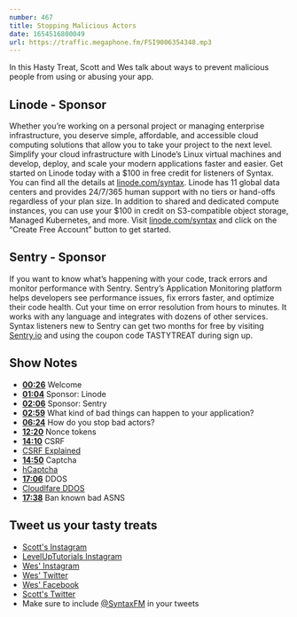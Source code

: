 ```yaml
---
number: 467
title: Stopping Malicious Actors
date: 1654516800049
url: https://traffic.megaphone.fm/FSI9006354348.mp3
---
```


In this Hasty Treat, Scott and Wes talk about ways to prevent malicious people from using or abusing your app.

## Linode - Sponsor

Whether you’re working on a personal project or managing enterprise infrastructure, you deserve simple, affordable, and accessible cloud computing solutions that allow you to take your project to the next level. Simplify your cloud infrastructure with Linode’s Linux virtual machines and develop, deploy, and scale your modern applications faster and easier. Get started on Linode today with a $100 in free credit for listeners of Syntax. You can find all the details at [linode.com/syntax](https://linode.com/syntax). Linode has 11 global data centers and provides 24/7/365 human support with no tiers or hand-offs regardless of your plan size. In addition to shared and dedicated compute instances, you can use your $100 in credit on S3-compatible object storage, Managed Kubernetes, and more. Visit [linode.com/syntax](https://linode.com/syntax) and click on the “Create Free Account” button to get started.

## Sentry - Sponsor

If you want to know what’s happening with your code, track errors and monitor performance with Sentry. Sentry’s Application Monitoring platform helps developers see performance issues, fix errors faster, and optimize their code health. Cut your time on error resolution from hours to minutes. It works with any language and integrates with dozens of other services. Syntax listeners new to Sentry can get two months for  free by visiting [Sentry.io](https://sentry.io) and using the coupon code TASTYTREAT during sign up.

## Show Notes

* **[00:26](#t=00:26)** Welcome
* **[01:04](#t=01:04)** Sponsor: Linode
* **[02:06](#t=02:06)** Sponsor: Sentry
* **[02:59](#t=02:59)** What kind of bad things can happen to your application?
* **[06:24](#t=06:24)** How do you stop bad actors?
* **[12:20](#t=12:20)** Nonce tokens
* **[14:10](#t=14:10)** CSRF
* [CSRF Explained](https://syntax.fm/show/363/hasty-treat-csrf-explained)
* **[14:50](#t=14:50)** Captcha
* [hCaptcha](https://www.hcaptcha.com)
* **[17:06](#t=17:06)** DDOS
* [Cloudlfare DDOS](https://www.cloudflare.com/en-ca/ddos/)
* **[17:38](#t=17:38)** Ban known bad ASNS

## Tweet us your tasty treats

* [Scott's Instagram](https://www.instagram.com/stolinski/)
* [LevelUpTutorials Instagram](https://www.instagram.com/LevelUpTutorials/)
* [Wes' Instagram](https://www.instagram.com/wesbos/)
* [Wes' Twitter](https://twitter.com/wesbos)
* [Wes' Facebook](https://www.facebook.com/wesbos.developer)
* [Scott's Twitter](https://twitter.com/stolinski)
* Make sure to include [@SyntaxFM](https://twitter.com/SyntaxFM) in your tweets
